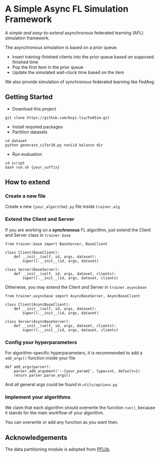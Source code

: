 # A Simple Async FL Simulation Framework

A *simple and easy-to-extend* 
asynchronous federated learning (AFL) simulation framework.

The asynchronous simulation is based on a prior queue.
+ Insert training-finished clients into the prior queue based on supposed finished time
+ Pop the first item in the prior queue
+ Update the simulated wall-clock time based on the item

We also provide simulation of synchronous federated learning like FedAvg.


## Getting Started

+ Download this project 
```
git clone https://github.com/boyi-liu/FedSim.git
```
+ Install required packages
+ Partition datasets
```
cd dataset
python generate_cifar10.py noniid balance dir
```
+ Run evaluation
```
cd script
bash run.sh {your_suffix}
```

## How to extend
### Create a new file
Create a new `{your_algorithm}.py` file inside `trainer.alg`
### Extend the Client and Server
If you are working on a **synchronous** FL algorithm, just extend the Client and Server class in `trainer.base`
```
from trainer.base import BaseServer, BaseClient

class Client(BaseClient):
    def __init__(self, id, args, dataset):
        super().__init__(id, args, dataset)

class Server(BaseServer):
    def __init__(self, id, args, dataset, clients):
        super().__init__(id, args, dataset, clients)
```
Otherwise, you may extend the Client and Server in `trainer.asyncbase`
```
from trainer.asyncbase import AsyncBaseServer, AsyncBaseClient

class Client(AsyncBaseClient):
    def __init__(self, id, args, dataset):
        super().__init__(id, args, dataset)

class Server(AsyncBaseServer):
    def __init__(self, id, args, dataset, clients):
        super().__init__(id, args, dataset, clients)
```

### Config your hyperparameters
For algorithm-specific hyperparameters, 
it is recommended to add a `add_args()` function inside your file
```
def add_args(parser):
    parser.add_argument('--{your_param}', type=int, default=1)
    return parser.parse_args()
```

And all general args could be found in `utils/options.py`

### Implement your algorithms
We claim that each algorithm should overwrite the function `run()`,
because it stands for the main workflow of your algorithm.

You can overwrite or add any function as you want then.

## Acknowledgements
The data partitioning module is adopted from [PFLlib](https://github.com/TsingZ0/PFLlib).


